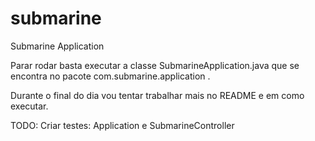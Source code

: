 # submarine
Submarine Application

Parar rodar basta executar a classe SubmarineApplication.java que se encontra no pacote com.submarine.application .

Durante o final do dia vou tentar trabalhar mais no README e em como executar.

TODO: Criar testes: Application e SubmarineController
